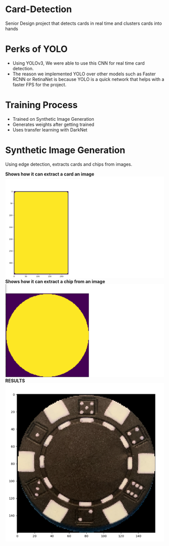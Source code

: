 # Card-Detection
Senior Design project that detects cards in real time and clusters cards into hands


# Perks of YOLO
* Using YOLOv3, We were able to use this CNN for real time card detection. 
* The reason we implemented YOLO over other models such as Faster RCNN or RetinaNet is because YOLO is a quick network that helps with a faster FPS for the project.


# Training Process
* Trained on Synthetic Image Generation
* Generates weights after getting trained
* Uses transfer learning with DarkNet


# Synthetic Image Generation
Using edge detection, extracts cards and chips from images.

**Shows how it can extract a card an image**
![Card_Edge](images/card_contour.png)
**Shows how it can extract a chip from an image**
![Chip_Edge](images/playing_chip_contour.png)
**RESULTS**
![Chip_Res](images/chip_result.png)
